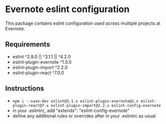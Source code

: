 # Evernote eslint configuration #

This package contains eslint configuration used across multiple projects at Evernote.

## Requirements ##
- eslint ^2.8.0 || ^3.1.1 || ^4.2.0
- eslint-plugin-evernote ^1.0.0
- eslint-plugin-import ^2.2.0
- eslint-plugin-react ^7.0.0

## Instructions ##
- `npm i --save-dev eslint@3.1.x eslint-plugin-evernote@1.x eslint-plugin-react@7.x eslint-plugin-import@2.2.x eslint-config-evernote`
- in your .eslintrc, add
    "extends": "eslint-config-evernote"
- define any additional rules or overrides after in your .eslintrc as usual
